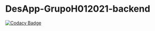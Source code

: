 # DesApp-GrupoH012021-backend
[![Codacy Badge](https://api.codacy.com/project/badge/Grade/3fabdb5e951a4df88bb6ec445101e47e)](https://app.codacy.com/gh/Asta1986/DesApp-GrupoH012021-backend?utm_source=github.com&utm_medium=referral&utm_content=Asta1986/DesApp-GrupoH012021-backend&utm_campaign=Badge_Grade_Settings)